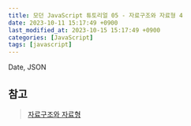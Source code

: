 ```yaml
---
title: 모던 JavaScript 튜토리얼 05 - 자료구조와 자료형 4
date: 2023-10-11 15:17:49 +0900
last_modified_at: 2023-10-15 15:17:49 +0900
categories: [JavaScript]
tags: [javascript]
---
```


Date, JSON

##

## 참고

> [자료구조와 자료형](https://ko.javascript.info/data-types)
